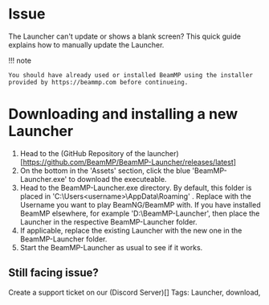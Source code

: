 # Issue

The Launcher can't update or shows a blank screen?
This quick guide explains how to manually update the Launcher.

!!! note

    You should have already used or installed BeamMP using the installer provided by https://beammp.com before continueing.

# Downloading and installing a new Launcher

1. Head to the (GitHub Repository of the launcher)[https://github.com/BeamMP/BeamMP-Launcher/releases/latest]
2. On the bottom in the 'Assets' section, click the blue 'BeamMP-Launcher.exe' to download the executeable.
3. Head to the BeamMP-Launcher.exe directory. By default, this  folder is placed in 'C:\Users\<username>\AppData\Roaming\' . Replace <username> with the Username you want to play BeamNG/BeamMP with.
If you have installed BeamMP elsewhere, for example 'D:\BeamMP-Launcher', then place the Launcher in the respective BeamMP-Launcher folder.
5. If applicable, replace the existing Launcher with the new one in the BeamMP-Launcher folder.
6. Start the BeamMP-Launcher as usual to see if it works.

## Still facing issue?
Create a support ticket on our (Discord Server)[]
Tags: Launcher, download,
